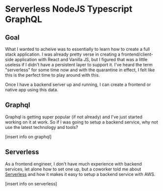 # Serverless NodeJS Typescript GraphQL

## Goal

What I wanted to acheive was to essentially to learn how to create a full stack application.
I was already pretty verse in creating a frontend/client-side application with React and
Vanilla JS, but I figured that was a little useless if I didn't have a persistent layer
to support it. I've heard the term "serverless" for some time now and with the quarantine
in effect, I felt like this is the perfect time to play around with this.

Once I have a backend server up and running, I can create a frontend or native app using this
data.

## Graphql

Graphql is getting super popular (if not already) and I've just started working on it at
work. So if I was going to setup a backend service, why not use the latest technology
and tools?

[insert info on graphql]

## Serverless

As a frontend engineer, I don't have much experience with backend services, let alone how to set one up, but a coworker told me about [Serverless](https://www.serverless.com/) and how it makes it easy to setup a backend service with AWS.

[insert info on serverless]
